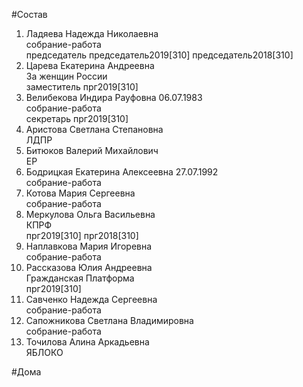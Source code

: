 #Состав  
1. Ладяева Надежда Николаевна  
    собрание-работа  
    председатель председатель2019[310] председатель2018[310]  
2. Царева Екатерина Андреевна  
    За женщин России  
    заместитель прг2019[310]  
3. Велибекова Индира Рауфовна 06.07.1983  
    собрание-работа  
    секретарь прг2019[310]  
4. Аристова Светлана Степановна  
    ЛДПР  
5. Битюков Валерий Михайлович  
    ЕР  
6. Бодрицкая Екатерина Алексеевна 27.07.1992  
    собрание-работа  
7. Котова Мария Сергеевна  
    собрание-работа  
8. Меркулова Ольга Васильевна  
    КПРФ  
    прг2019[310] прг2018[310]  
9. Наплавкова Мария Игоревна  
    собрание-работа  
10. Рассказова Юлия Андреевна  
    Гражданская Платформа  
    прг2019[310]  
11. Савченко Надежда Сергеевна  
    собрание-работа  
12. Сапожникова Светлана Владимировна  
    собрание-работа  
13. Точилова Алина Аркадьевна  
    ЯБЛОКО  
  
#Дома  
  
